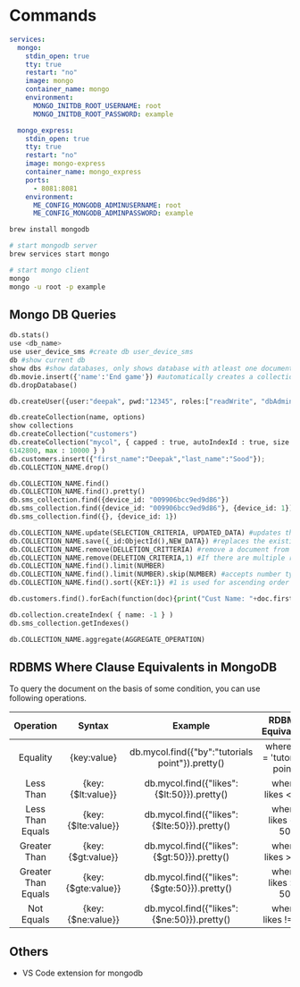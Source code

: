 # Commands

```yaml
services:
  mongo:
    stdin_open: true
    tty: true
    restart: "no"
    image: mongo
    container_name: mongo
    environment:
      MONGO_INITDB_ROOT_USERNAME: root
      MONGO_INITDB_ROOT_PASSWORD: example

  mongo_express:
    stdin_open: true
    tty: true
    restart: "no"
    image: mongo-express
    container_name: mongo_express
    ports:
      - 8081:8081
    environment:
      ME_CONFIG_MONGODB_ADMINUSERNAME: root
      ME_CONFIG_MONGODB_ADMINPASSWORD: example
```

```bash
brew install mongodb

# start mongodb server
brew services start mongo

# start mongo client
mongo
mongo -u root -p example
```

## Mongo DB Queries

```python
db.stats()
use <db_name>
use user_device_sms #create db user_device_sms
db #show current db
show dbs #show databases, only shows database with atleast one document
db.movie.insert({'name':'End game'}) #automatically creates a collection movie if not present
db.dropDatabase()

db.createUser({user:"deepak", pwd:"12345", roles:["readWrite", "dbAdmin"]})

db.createCollection(name, options)
show collections
db.createCollection("customers")
db.createCollection("mycol", { capped : true, autoIndexId : true, size :
6142800, max : 10000 } )
db.customers.insert({"first_name":"Deepak","last_name":"Sood"});
db.COLLECTION_NAME.drop()

db.COLLECTION_NAME.find()
db.COLLECTION_NAME.find().pretty()
db.sms_collection.find({device_id: "009906bcc9ed9d86"})
db.sms_collection.find({device_id: "009906bcc9ed9d86"}, {device_id: 1})
db.sms_collection.find({}, {device_id: 1})

db.COLLECTION_NAME.update(SELECTION_CRITERIA, UPDATED_DATA) #updates the values in the existing document.
db.COLLECTION_NAME.save({_id:ObjectId(),NEW_DATA}) #replaces the existing document with the new document passed in the save() method.
db.COLLECTION_NAME.remove(DELLETION_CRITTERIA) #remove a document from the collection
db.COLLECTION_NAME.remove(DELETION_CRITERIA,1) #If there are multiple records and you want to delete only the first record, then set justOne parameter in remove() method.
db.COLLECTION_NAME.find().limit(NUMBER)
db.COLLECTION_NAME.find().limit(NUMBER).skip(NUMBER) #accepts number type argument and is used to skip the number of documents.
db.COLLECTION_NAME.find().sort({KEY:1}) #1 is used for ascending order while -1 is used for descending order.

db.customers.find().forEach(function(doc){print("Cust Name: "+doc.first_name)}); # looping through all data

db.collection.createIndex( { name: -1 } )
db.sms_collection.getIndexes()

db.COLLECTION_NAME.aggregate(AGGREGATE_OPERATION)
```

## RDBMS Where Clause Equivalents in MongoDB

To query the document on the basis of some condition, you can use following operations.

| **Operation** | **Syntax** | **Example** | **RDBMS Equivalent** |
|:---:|:---:|:---:|:---:|
| Equality | {key:value} | db.mycol.find({"by":"tutorials point"}).pretty() | where by = 'tutorials point' |
| Less Than | {key:{$lt:value}} | db.mycol.find({"likes":{$lt:50}}).pretty() | where likes < 50 |
| Less Than Equals | {key:{$lte:value}} | db.mycol.find({"likes":{$lte:50}}).pretty() | where likes <= 50 |
| Greater Than | {key:{$gt:value}} | db.mycol.find({"likes":{$gt:50}}).pretty() | where likes > 50 |
| Greater Than Equals | {key:{$gte:value}} | db.mycol.find({"likes":{$gte:50}}).pretty() | where likes >= 50 |
| Not Equals | {key:{$ne:value}} | db.mycol.find({"likes":{$ne:50}}).pretty() | where likes != 50 |

## Others

- VS Code extension for mongodb

